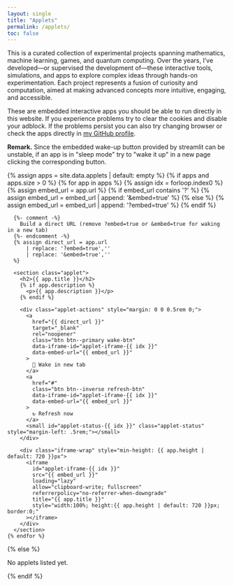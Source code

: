 ```yaml
---
layout: single
title: "Applets"
permalink: /applets/
toc: false
---
```


This is a curated collection of experimental projects spanning mathematics, machine learning, games, and quantum computing. Over the years, I’ve developed—or supervised the development of—these interactive tools, simulations, and apps to explore complex ideas through hands-on experimentation. Each project represents a fusion of curiosity and computation, aimed at making advanced concepts more intuitive, engaging, and accessible.
 
These are embedded interactive apps you should be able to run directly in this website. If you experience problems try to clear the cookies and disable your adblock. If the problems persist you can also try changing browser or check the apps directly in [my GitHub profile](https://github.com/leonardoLavagna/leonardoLavagna).

**Remark.** Since the embedded wake-up button provided by streamlit can be unstable, if an app is in "sleep mode" try to "wake it up" in a new page clicking the corresponding button.

<div class="applets">
  {% assign apps = site.data.applets | default: empty %}
  {% if apps and apps.size > 0 %}
    {% for app in apps %}
      {% assign idx = forloop.index0 %}
      {% assign embed_url = app.url %}
      {% if embed_url contains '?' %}
        {% assign embed_url = embed_url | append: '&embed=true' %}
      {% else %}
        {% assign embed_url = embed_url | append: '?embed=true' %}
      {% endif %}

      {%- comment -%}
        Build a direct URL (remove ?embed=true or &embed=true for waking in a new tab)
      {%- endcomment -%}
      {% assign direct_url = app.url
          | replace: '?embed=true',''
          | replace: '&embed=true',''
      %}

      <section class="applet">
        <h2>{{ app.title }}</h2>
        {% if app.description %}
          <p>{{ app.description }}</p>
        {% endif %}

        <div class="applet-actions" style="margin: 0 0 0.5rem 0;">
          <a
            href="{{ direct_url }}"
            target="_blank"
            rel="noopener"
            class="btn btn--primary wake-btn"
            data-iframe-id="applet-iframe-{{ idx }}"
            data-embed-url="{{ embed_url }}"
          >
            🚀 Wake in new tab
          </a>
          <a
            href="#"
            class="btn btn--inverse refresh-btn"
            data-iframe-id="applet-iframe-{{ idx }}"
            data-embed-url="{{ embed_url }}"
          >
            ↻ Refresh now
          </a>
          <small id="applet-status-{{ idx }}" class="applet-status" style="margin-left: .5rem;"></small>
        </div>

        <div class="iframe-wrap" style="min-height: {{ app.height | default: 720 }}px">
          <iframe
            id="applet-iframe-{{ idx }}"
            src="{{ embed_url }}"
            loading="lazy"
            allow="clipboard-write; fullscreen"
            referrerpolicy="no-referrer-when-downgrade"
            title="{{ app.title }}"
            style="width:100%; height:{{ app.height | default: 720 }}px; border:0;"
          ></iframe>
        </div>
      </section>
    {% endfor %}
  {% else %}
    <p>No applets listed yet.</p>
  {% endif %}
</div>

<script>
// Minimal JS to: (1) open direct URL in new tab, (2) auto-reload the iframe a few times.
(function() {
  function cacheBusted(url) {
    try {
      const u = new URL(url, window.location.href);
      u.searchParams.set('_ts', Date.now().toString());
      return u.toString();
    } catch (e) {
      // fallback: append a timestamp
      return url + (url.indexOf('?') === -1 ? '?' : '&') + '_ts=' + Date.now();
    }
  }

  function startAutoRefresh(iframeId, embedUrl, statusEl) {
    // Try for up to 2 minutes, every 10 seconds
    const MAX_MS = 2 * 60 * 1000;
    const STEP_MS = 10 * 1000;
    const t0 = Date.now();

    // If there's an existing timer on this iframe, clear it
    const iframe = document.getElementById(iframeId);
    if (!iframe) return;
    if (iframe._wakeTimer) {
      clearInterval(iframe._wakeTimer);
      iframe._wakeTimer = null;
    }

    function tick() {
      const elapsed = Date.now() - t0;
      const secs = Math.round(elapsed / 1000);
      if (statusEl) statusEl.textContent = `checking… (${secs}s)`;
      // Reload the iframe with a cache-busting param
      iframe.src = cacheBusted(embedUrl);
      if (elapsed >= MAX_MS) {
        clearInterval(iframe._wakeTimer);
        iframe._wakeTimer = null;
        if (statusEl) statusEl.textContent = 'done checking — if it still shows “sleeping”, click Refresh now.';
      }
    }

    // Fire immediately, then repeat
    tick();
    iframe._wakeTimer = setInterval(tick, STEP_MS);

    // When the iframe finishes loading, update the status (we can't peek inside due to cross-origin,
    // but a load event after a few tries usually means it's awake).
    iframe.addEventListener('load', function onloadOnce() {
      // Leave the interval running; sometimes the sleep page loads fast too.
      if (statusEl) statusEl.textContent = 'loaded — if you still see the sleep screen, wait a few seconds or click Refresh now.';
      // Remove this one-time listener to avoid noisy updates
      iframe.removeEventListener('load', onloadOnce);
    });
  }

  function onWakeClick(e) {
    const a = e.currentTarget;
    const iframeId  = a.getAttribute('data-iframe-id');
    const embedUrl  = a.getAttribute('data-embed-url');
    const statusEl  = document.getElementById('applet-status-' + iframeId.split('-').pop());
    // Start auto-refreshing the iframe while the new tab wakes the app
    startAutoRefresh(iframeId, embedUrl, statusEl);
    // Let the link open in a new tab normally
  }

  function onRefreshClick(e) {
    e.preventDefault();
    const a = e.currentTarget;
    const iframeId = a.getAttribute('data-iframe-id');
    const embedUrl = a.getAttribute('data-embed-url');
    const statusId = 'applet-status-' + iframeId.split('-').pop();
    const statusEl = document.getElementById(statusId);
    const iframe = document.getElementById(iframeId);
    if (!iframe) return;
    iframe.src = (embedUrl ? (embedUrl + (embedUrl.includes('?') ? '&' : '?') + '_ts=' + Date.now()) : iframe.src);
    if (statusEl) statusEl.textContent = 'refreshing…';
  }

  document.addEventListener('DOMContentLoaded', function() {
    document.querySelectorAll('.wake-btn').forEach(btn => {
      btn.addEventListener('click', onWakeClick);
    });
    document.querySelectorAll('.refresh-btn').forEach(btn => {
      btn.addEventListener('click', onRefreshClick);
    });
  });
})();
</script>

<style>
/* Light styling touch so it blends with Minimal Mistakes */
.applets .btn { display: inline-block; padding: .4rem .7rem; border-radius: .5rem; text-decoration: none; }
.applets .btn.btn--primary { background: var(--mm-btn-primary-bg, #2a7ae2); color: #fff; }
.applets .btn.btn--inverse { background: #eee; color: #111; }
.applets .applet-status { color: #666; }
</style>

